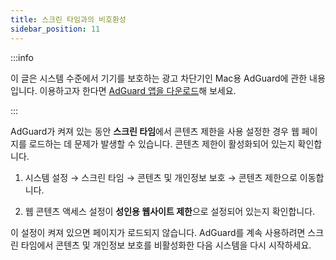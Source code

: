 ```yaml
---
title: 스크린 타임과의 비호환성
sidebar_position: 11
---
```


:::info

이 글은 시스템 수준에서 기기를 보호하는 광고 차단기인 Mac용 AdGuard에 관한 내용입니다. 이용하고자 한다면 [AdGuard 앱을 다운로드](https://agrd.io/download-kb-adblock)해 보세요.

:::

AdGuard가 켜져 있는 동안 **스크린 타임**에서 콘텐츠 제한을 사용 설정한 경우 웹 페이지를 로드하는 데 문제가 발생할 수 있습니다. 콘텐츠 제한이 활성화되어 있는지 확인합니다.

1. 시스템 설정 → 스크린 타임 → 콘텐츠 및 개인정보 보호 → 콘텐츠 제한으로 이동합니다.

2. 웹 콘텐츠 액세스 설정이 **성인용 웹사이트 제한**으로 설정되어 있는지 확인합니다.

이 설정이 켜져 있으면 페이지가 로드되지 않습니다. AdGuard를 계속 사용하려면 스크린 타임에서 콘텐츠 및 개인정보 보호를 비활성화한 다음 시스템을 다시 시작하세요.
